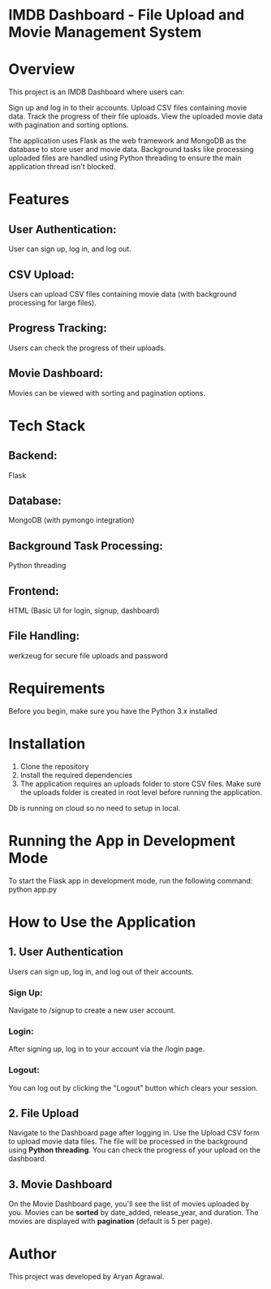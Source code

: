 # IMDB Dashboard - File Upload and Movie Management System

# Overview
This project is an IMDB Dashboard where users can:

Sign up and log in to their accounts.
Upload CSV files containing movie data.
Track the progress of their file uploads.
View the uploaded movie data with pagination and sorting options.

The application uses Flask as the web framework and MongoDB as the database to store user and movie data. Background tasks like processing uploaded files are handled using Python threading to ensure the main application thread isn't blocked.
 
# Features
## User Authentication: 
User can sign up, log in, and log out.
## CSV Upload: 
Users can upload CSV files containing movie data (with background processing for large files).
## Progress Tracking: 
Users can check the progress of their uploads.
## Movie Dashboard: 
Movies can be viewed with sorting and pagination options.

# Tech Stack
## Backend: 
Flask
## Database: 
MongoDB (with pymongo integration)
## Background Task Processing: 
Python threading
## Frontend: 
HTML (Basic UI for login, signup, dashboard)
## File Handling: 
werkzeug for secure file uploads and password

# Requirements
Before you begin, make sure you have the Python 3.x installed

# Installation
1. Clone the repository
2. Install the required dependencies
3. The application requires an uploads folder to store CSV files. Make sure the uploads folder is created in root level before running the application.

Db is running on cloud so no need to setup in local.

# Running the App in Development Mode
To start the Flask app in development mode, run the following command:
python app.py

# How to Use the Application
## 1. User Authentication
Users can sign up, log in, and log out of their accounts.
### Sign Up: 
Navigate to /signup to create a new user account.
### Login: 
After signing up, log in to your account via the /login page.
### Logout: 
You can log out by clicking the "Logout" button which clears your session.

## 2. File Upload
Navigate to the Dashboard page after logging in.
Use the Upload CSV form to upload movie data files.
The file will be processed in the background using **Python threading**. You can check the progress of your upload on the dashboard.

## 3. Movie Dashboard
On the Movie Dashboard page, you'll see the list of movies uploaded by you.
Movies can be **sorted** by date_added, release_year, and duration.
The movies are displayed with **pagination** (default is 5 per page).


# Author
This project was developed by Aryan Agrawal.
